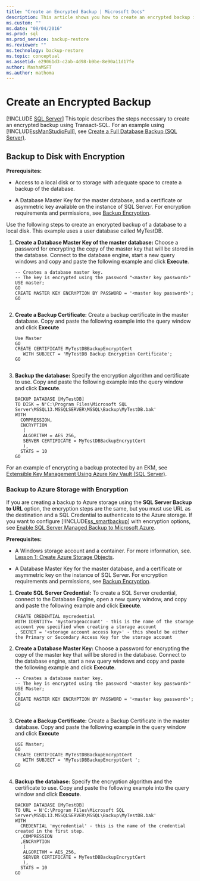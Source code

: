 ```yaml
---
title: "Create an Encrypted Backup | Microsoft Docs"
description: This article shows you how to create an encrypted backup in SQL Server using Transact-SQL. You can back up to disk or to Azure Storage.
ms.custom: ""
ms.date: "08/04/2016"
ms.prod: sql
ms.prod_service: backup-restore
ms.reviewer: ""
ms.technology: backup-restore
ms.topic: conceptual
ms.assetid: e29061d3-c2ab-4d98-b9be-8e90a11d17fe
author: MashaMSFT
ms.author: mathoma
---
```

# Create an Encrypted Backup
 [!INCLUDE [SQL Server](../../includes/applies-to-version/sqlserver.md)]
  This topic describes the steps necessary to create an encrypted backup using Transact-SQL.  For an example using [!INCLUDE[ssManStudioFull](../../includes/ssmanstudiofull-md.md)], see [Create a Full Database Backup (SQL Server)](../../relational-databases/backup-restore/create-a-full-database-backup-sql-server.md). 
  
## Backup to Disk with Encryption  
 **Prerequisites:**  
  
-   Access to a local disk or to storage with adequate space to create a backup of the database.  
  
-   A Database Master Key for the master database, and a certificate or asymmetric key available on the instance of SQL Server. For encryption requirements and permissions, see [Backup Encryption](../../relational-databases/backup-restore/backup-encryption.md).  
  
 Use the following steps to create an encrypted backup of a database to a local disk. This example uses a user database called MyTestDB.  
  
1.  **Create a Database Master Key of the master database:** Choose a password for encrypting the copy of the master key that will be stored in the database. Connect to the database engine, start a new query windows and copy and paste the following example and click **Execute**.  
  
    ```  
    -- Creates a database master key.   
    -- The key is encrypted using the password "<master key password>"  
    USE master;  
    GO  
    CREATE MASTER KEY ENCRYPTION BY PASSWORD = '<master key password>';  
    GO  
  
    ```  
  
2.  **Create a Backup Certificate:** Create a backup certificate in the master database. Copy and paste the following example into the query window and click **Execute**  
  
    ```  
    Use Master  
    GO  
    CREATE CERTIFICATE MyTestDBBackupEncryptCert  
       WITH SUBJECT = 'MyTestDB Backup Encryption Certificate';  
    GO  
  
    ```  
  
3.  **Backup the database:** Specify the encryption algorithm and certificate to use. Copy and paste the following example into the query window and click **Execute**.  

    ```
    BACKUP DATABASE [MyTestDB]  
    TO DISK = N'C:\Program Files\Microsoft SQL Server\MSSQL13.MSSQLSERVER\MSSQL\Backup\MyTestDB.bak'  
    WITH  
      COMPRESSION,  
      ENCRYPTION   
       (  
       ALGORITHM = AES_256,  
       SERVER CERTIFICATE = MyTestDBBackupEncryptCert  
       ),  
      STATS = 10  
    GO
    ```  
  
 For an example of encrypting a backup protected by an EKM, see [Extensible Key Management Using Azure Key Vault &#40;SQL Server&#41;](../../relational-databases/security/encryption/extensible-key-management-using-azure-key-vault-sql-server.md).  
  
### Backup to Azure Storage with Encryption  
 If you are creating a backup to Azure storage using the **SQL Server Backup to URL** option, the encryption steps are the same, but you must use URL as the destination and a SQL Credential to authenticate to the Azure storage. If you want to configure [!INCLUDE[ss_smartbackup](../../includes/ss-smartbackup-md.md)] with encryption options, see [Enable SQL Server Managed Backup to Microsoft Azure](../../relational-databases/backup-restore/enable-sql-server-managed-backup-to-microsoft-azure.md).  
  
 **Prerequisites:**  
  
-   A Windows storage account and a container. For more information, see. [Lesson 1: Create Azure Storage Objects](/previous-versions/sql/sql-server-2016/jj720557(v=sql.130)).  
  
-   A Database Master Key for the master database, and a certificate or asymmetric key  on the instance of SQL Server. For encryption requirements and permissions, see [Backup Encryption](../../relational-databases/backup-restore/backup-encryption.md).  
  
1.  **Create SQL Server Credential:** To create a SQL Server credential, connect to the Database Engine, open a new query window, and copy and paste the following example and click **Execute**.  
  
    ```  
    CREATE CREDENTIAL mycredential   
    WITH IDENTITY= 'mystorageaccount' - this is the name of the storage account you specified when creating a storage account    
    , SECRET = '<storage account access key>' - this should be either the Primary or Secondary Access Key for the storage account  
    ```  
  
2.  **Create a Database Master Key:** Choose a password for encrypting the copy of the master key that will be stored in the database. Connect to the database engine, start a new query windows and copy and paste the following example and click **Execute**.  
  
    ```  
    -- Creates a database master key.  
    -- The key is encrypted using the password "<master key password>"  
    USE Master;  
    GO  
    CREATE MASTER KEY ENCRYPTION BY PASSWORD = '<master key password>';  
    GO  
  
    ```  
  
3.  **Create a Backup Certificate:** Create a Backup Certificate in the master database. Copy and paste the following example in the query window and click **Execute**  
  
    ```  
    USE Master;  
    GO  
    CREATE CERTIFICATE MyTestDBBackupEncryptCert  
       WITH SUBJECT = 'MyTestDBBackupEncryptCert ';  
    GO  
  
    ```  
  
4.  **Backup the database:** Specify the encryption algorithm and the certificate to use. Copy and paste the following example into the query window and click **Execute**.  
  
    ```  
    BACKUP DATABASE [MyTestDB]  
    TO URL = N'C:\Program Files\Microsoft SQL Server\MSSQL13.MSSQLSERVER\MSSQL\Backup\MyTestDB.bak'  
    WITH  
      CREDENTIAL 'mycredential' - this is the name of the credential created in the first step.  
      ,COMPRESSION  
      ,ENCRYPTION   
       (  
       ALGORITHM = AES_256,  
       SERVER CERTIFICATE = MyTestDBBackupEncryptCert  
       ),  
      STATS = 10  
    GO  
  
    ```  
  

